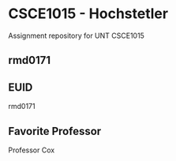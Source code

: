 # CSCE1015 - Hochstetler
Assignment repository for UNT CSCE1015
## rmd0171

## EUID
rmd0171
## Favorite Professor
Professor Cox
